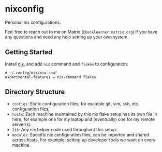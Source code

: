 # nixconfig

Personal nix configurations. 

Feel free to reach out to me on Matrix (`@booklearner:matrix.org`) if you have any questions and need any help setting up your own system.

## Getting Started

Install [nix](https://nixos.org/download.html), and add `nix` command and `flakes` to configuration:

```
# ~/.config/nix/nix.conf
experimental-features = nix-command flakes
```

## Directory Structure

- `configs`: Static configuration files, for example git, vim, ssh, etc. configuration files.
- `hosts`: Each machine maintained by this nix flake setup has its own file in here, for example one for my laptop and (eventually) one for my remote server(s).
- `lib`: Any nix helper code used throughout this setup.
- `modules`: Specific nix configuration files, can be imported and shared across hosts. For example, setting up developer tools we want on every machine.
